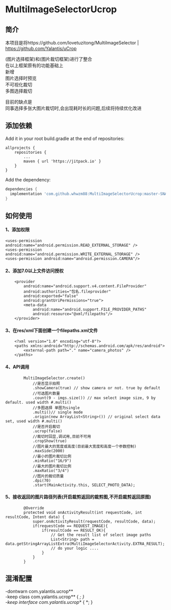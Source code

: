 # MultiImageSelectorUcrop

## 简介
本项目是将https://github.com/lovetuzitong/MultiImageSelector | https://github.com/Yalantis/uCrop 

(图片选择框架)和(图片裁切框架)进行了整合  
在以上框架原有的功能基础上  
新增  
图片选择时预览  
不可视化裁切  
多图选择裁切  

目前的缺点是  
同事选择多张大图片裁切时,会出现耗时长的问题,后续将持续优化改进  

## 添加依赖
Add it in your root build.gradle at the end of repositories:
```
allprojects {  
    repositories {  
        ...  
        maven { url 'https://jitpack.io' }  
    }  
} 
```
Add the dependency:
```gradle
dependencies {
  implementation 'com.github.whwzm88:MultiImageSelectorUcrop:master-SNAPSHOT'
}
```

## 如何使用
#### 1、添加权限
	<uses-permission android:name="android.permission.READ_EXTERNAL_STORAGE" />
    <uses-permission android:name="android.permission.WRITE_EXTERNAL_STORAGE" />
    <uses-permission android:name="android.permission.CAMERA"/>
	
#### 2、添加7.0以上文件访问授权
        <provider
            android:name="android.support.v4.content.FileProvider"
            android:authorities="包名.fileprovider"
            android:exported="false"
            android:grantUriPermissions="true">
            <meta-data
                android:name="android.support.FILE_PROVIDER_PATHS"
                android:resource="@xml/filepaths"/>
        </provider>
		
		
#### 3、在res/xml下面创建一个filepaths.xml文件
		<?xml version="1.0" encoding="utf-8"?>
		<paths xmlns:android="http://schemas.android.com/apk/res/android">
			<external-path path="." name="camera_photos" />
		</paths>

#### 4、API调用
			MultiImageSelector.create()
				//是否显示拍照
				.showCamera(true) // show camera or not. true by default
				//可选图片数量
				.count(9 - imgs.size()) // max select image size, 9 by default. used width #.multi()
				//多图选择 单图为single
				.multi()// single mode
				.origin(new ArrayList<String>()) // original select data set, used width #.multi()
				//是否开启裁切
				.ucrop(false)
				//裁切时回显,调试用,目前不可用
				.cropShow(true)
				//图片最大的宽度或高度(目前最大宽度和高度一个参数控制)
				.maxSide(2000)
				//最小的图片裁切比例
				.minRatio("16/9")
				//最大的图片裁切比例
				.maxRatio("3/4")
				//图片的裁切质量
				.dpi(70)
				.start(MainActivity.this, SELECT_PHOTO_DATA);
				
#### 5、接收返回的图片路径列表(开启裁剪返回的裁剪图,不开启裁剪返回原图)
			@Override
			protected void onActivityResult(int requestCode, int resultCode, Intent data) {
				super.onActivityResult(requestCode, resultCode, data);
				if(requestCode == REQUEST_IMAGE){
					if(resultCode == RESULT_OK){
						// Get the result list of select image paths
						List<String> path = data.getStringArrayListExtra(MultiImageSelectorActivity.EXTRA_RESULT);
						// do your logic ....
					}
				}
			}
				
## 混淆配置
-dontwarn com.yalantis.ucrop**  
-keep class com.yalantis.ucrop** { *; }  
-keep interface com.yalantis.ucrop** { *; }  